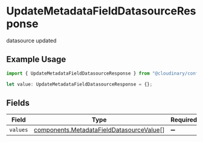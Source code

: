 # UpdateMetadataFieldDatasourceResponse

datasource updated

## Example Usage

```typescript
import { UpdateMetadataFieldDatasourceResponse } from "@cloudinary/config/models/operations";

let value: UpdateMetadataFieldDatasourceResponse = {};
```

## Fields

| Field                                                                                                | Type                                                                                                 | Required                                                                                             | Description                                                                                          |
| ---------------------------------------------------------------------------------------------------- | ---------------------------------------------------------------------------------------------------- | ---------------------------------------------------------------------------------------------------- | ---------------------------------------------------------------------------------------------------- |
| `values`                                                                                             | [components.MetadataFieldDatasourceValue](../../models/components/metadatafielddatasourcevalue.md)[] | :heavy_minus_sign:                                                                                   | N/A                                                                                                  |